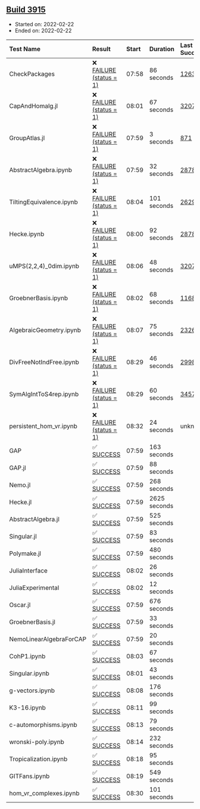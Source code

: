 ## [Build 3915](https://oscarci.mathematik.uni-kl.de/job/oscar-stable/3915/)

* Started on: 2022-02-22
* Ended on: 2022-02-22

| Test Name    | Result | Start | Duration | Last Success | First Failure |
|:-------------|:-------|:------|:---------|:-------------|:--------------|
| CheckPackages | ❌ [FAILURE (status = 1)](https://oscarci.mathematik.uni-kl.de/job/oscar-stable/3915/artifact/logs/build-3915/CheckPackages.log) | 07:58 | 86 seconds | [1263](https://oscarci.mathematik.uni-kl.de/job/oscar-stable/1263/) | [1264](https://oscarci.mathematik.uni-kl.de/job/oscar-stable/1264/) |
| CapAndHomalg.jl | ❌ [FAILURE (status = 1)](https://oscarci.mathematik.uni-kl.de/job/oscar-stable/3915/artifact/logs/build-3915/CapAndHomalg.jl.log) | 08:01 | 67 seconds | [3207](https://oscarci.mathematik.uni-kl.de/job/oscar-stable/3207/) | [3208](https://oscarci.mathematik.uni-kl.de/job/oscar-stable/3208/) |
| GroupAtlas.jl | ❌ [FAILURE (status = 1)](https://oscarci.mathematik.uni-kl.de/job/oscar-stable/3915/artifact/logs/build-3915/GroupAtlas.jl.log) | 07:59 | 3 seconds | [871](https://oscarci.mathematik.uni-kl.de/job/oscar-stable/871/) | [872](https://oscarci.mathematik.uni-kl.de/job/oscar-stable/872/) |
| AbstractAlgebra.ipynb | ❌ [FAILURE (status = 1)](https://oscarci.mathematik.uni-kl.de/job/oscar-stable/3915/artifact/logs/build-3915/AbstractAlgebra.ipynb.log) | 07:59 | 32 seconds | [2878](https://oscarci.mathematik.uni-kl.de/job/oscar-stable/2878/) | [2879](https://oscarci.mathematik.uni-kl.de/job/oscar-stable/2879/) |
| TiltingEquivalence.ipynb | ❌ [FAILURE (status = 1)](https://oscarci.mathematik.uni-kl.de/job/oscar-stable/3915/artifact/logs/build-3915/TiltingEquivalence.ipynb.log) | 08:04 | 101 seconds | [2629](https://oscarci.mathematik.uni-kl.de/job/oscar-stable/2629/) | [2630](https://oscarci.mathematik.uni-kl.de/job/oscar-stable/2630/) |
| Hecke.ipynb | ❌ [FAILURE (status = 1)](https://oscarci.mathematik.uni-kl.de/job/oscar-stable/3915/artifact/logs/build-3915/Hecke.ipynb.log) | 08:00 | 92 seconds | [2878](https://oscarci.mathematik.uni-kl.de/job/oscar-stable/2878/) | [2879](https://oscarci.mathematik.uni-kl.de/job/oscar-stable/2879/) |
| uMPS(2,2,4)_0dim.ipynb | ❌ [FAILURE (status = 1)](https://oscarci.mathematik.uni-kl.de/job/oscar-stable/3915/artifact/logs/build-3915/uMPS-2-2-4-_0dim.ipynb.log) | 08:06 | 48 seconds | [3207](https://oscarci.mathematik.uni-kl.de/job/oscar-stable/3207/) | [3208](https://oscarci.mathematik.uni-kl.de/job/oscar-stable/3208/) |
| GroebnerBasis.ipynb | ❌ [FAILURE (status = 1)](https://oscarci.mathematik.uni-kl.de/job/oscar-stable/3915/artifact/logs/build-3915/GroebnerBasis.ipynb.log) | 08:02 | 68 seconds | [1168](https://oscarci.mathematik.uni-kl.de/job/oscar-stable/1168/) | [1169](https://oscarci.mathematik.uni-kl.de/job/oscar-stable/1169/) |
| AlgebraicGeometry.ipynb | ❌ [FAILURE (status = 1)](https://oscarci.mathematik.uni-kl.de/job/oscar-stable/3915/artifact/logs/build-3915/AlgebraicGeometry.ipynb.log) | 08:07 | 75 seconds | [2326](https://oscarci.mathematik.uni-kl.de/job/oscar-stable/2326/) | [2327](https://oscarci.mathematik.uni-kl.de/job/oscar-stable/2327/) |
| DivFreeNotIndFree.ipynb | ❌ [FAILURE (status = 1)](https://oscarci.mathematik.uni-kl.de/job/oscar-stable/3915/artifact/logs/build-3915/DivFreeNotIndFree.ipynb.log) | 08:29 | 46 seconds | [2998](https://oscarci.mathematik.uni-kl.de/job/oscar-stable/2998/) | [2999](https://oscarci.mathematik.uni-kl.de/job/oscar-stable/2999/) |
| SymAlgIntToS4rep.ipynb | ❌ [FAILURE (status = 1)](https://oscarci.mathematik.uni-kl.de/job/oscar-stable/3915/artifact/logs/build-3915/SymAlgIntToS4rep.ipynb.log) | 08:29 | 60 seconds | [3457](https://oscarci.mathematik.uni-kl.de/job/oscar-stable/3457/) | [3458](https://oscarci.mathematik.uni-kl.de/job/oscar-stable/3458/) |
| persistent_hom_vr.ipynb | ❌ [FAILURE (status = 1)](https://oscarci.mathematik.uni-kl.de/job/oscar-stable/3915/artifact/logs/build-3915/persistent_hom_vr.ipynb.log) | 08:32 | 24 seconds | unknown | unknown |
| GAP | ✅ [SUCCESS](https://oscarci.mathematik.uni-kl.de/job/oscar-stable/3915/artifact/logs/build-3915/GAP.log) | 07:59 | 163 seconds |  |  |
| GAP.jl | ✅ [SUCCESS](https://oscarci.mathematik.uni-kl.de/job/oscar-stable/3915/artifact/logs/build-3915/GAP.jl.log) | 07:59 | 88 seconds |  |  |
| Nemo.jl | ✅ [SUCCESS](https://oscarci.mathematik.uni-kl.de/job/oscar-stable/3915/artifact/logs/build-3915/Nemo.jl.log) | 07:59 | 268 seconds |  |  |
| Hecke.jl | ✅ [SUCCESS](https://oscarci.mathematik.uni-kl.de/job/oscar-stable/3915/artifact/logs/build-3915/Hecke.jl.log) | 07:59 | 2625 seconds |  |  |
| AbstractAlgebra.jl | ✅ [SUCCESS](https://oscarci.mathematik.uni-kl.de/job/oscar-stable/3915/artifact/logs/build-3915/AbstractAlgebra.jl.log) | 07:59 | 525 seconds |  |  |
| Singular.jl | ✅ [SUCCESS](https://oscarci.mathematik.uni-kl.de/job/oscar-stable/3915/artifact/logs/build-3915/Singular.jl.log) | 07:59 | 83 seconds |  |  |
| Polymake.jl | ✅ [SUCCESS](https://oscarci.mathematik.uni-kl.de/job/oscar-stable/3915/artifact/logs/build-3915/Polymake.jl.log) | 07:59 | 480 seconds |  |  |
| JuliaInterface | ✅ [SUCCESS](https://oscarci.mathematik.uni-kl.de/job/oscar-stable/3915/artifact/logs/build-3915/JuliaInterface.log) | 08:02 | 26 seconds |  |  |
| JuliaExperimental | ✅ [SUCCESS](https://oscarci.mathematik.uni-kl.de/job/oscar-stable/3915/artifact/logs/build-3915/JuliaExperimental.log) | 08:02 | 12 seconds |  |  |
| Oscar.jl | ✅ [SUCCESS](https://oscarci.mathematik.uni-kl.de/job/oscar-stable/3915/artifact/logs/build-3915/Oscar.jl.log) | 07:59 | 676 seconds |  |  |
| GroebnerBasis.jl | ✅ [SUCCESS](https://oscarci.mathematik.uni-kl.de/job/oscar-stable/3915/artifact/logs/build-3915/GroebnerBasis.jl.log) | 07:59 | 33 seconds |  |  |
| NemoLinearAlgebraForCAP | ✅ [SUCCESS](https://oscarci.mathematik.uni-kl.de/job/oscar-stable/3915/artifact/logs/build-3915/NemoLinearAlgebraForCAP.log) | 07:59 | 20 seconds |  |  |
| CohP1.ipynb | ✅ [SUCCESS](https://oscarci.mathematik.uni-kl.de/job/oscar-stable/3915/artifact/logs/build-3915/CohP1.ipynb.log) | 08:03 | 67 seconds |  |  |
| Singular.ipynb | ✅ [SUCCESS](https://oscarci.mathematik.uni-kl.de/job/oscar-stable/3915/artifact/logs/build-3915/Singular.ipynb.log) | 08:01 | 43 seconds |  |  |
| g-vectors.ipynb | ✅ [SUCCESS](https://oscarci.mathematik.uni-kl.de/job/oscar-stable/3915/artifact/logs/build-3915/g-vectors.ipynb.log) | 08:08 | 176 seconds |  |  |
| K3-16.ipynb | ✅ [SUCCESS](https://oscarci.mathematik.uni-kl.de/job/oscar-stable/3915/artifact/logs/build-3915/K3-16.ipynb.log) | 08:11 | 99 seconds |  |  |
| c-automorphisms.ipynb | ✅ [SUCCESS](https://oscarci.mathematik.uni-kl.de/job/oscar-stable/3915/artifact/logs/build-3915/c-automorphisms.ipynb.log) | 08:13 | 79 seconds |  |  |
| wronski-poly.ipynb | ✅ [SUCCESS](https://oscarci.mathematik.uni-kl.de/job/oscar-stable/3915/artifact/logs/build-3915/wronski-poly.ipynb.log) | 08:14 | 232 seconds |  |  |
| Tropicalization.ipynb | ✅ [SUCCESS](https://oscarci.mathematik.uni-kl.de/job/oscar-stable/3915/artifact/logs/build-3915/Tropicalization.ipynb.log) | 08:18 | 95 seconds |  |  |
| GITFans.ipynb | ✅ [SUCCESS](https://oscarci.mathematik.uni-kl.de/job/oscar-stable/3915/artifact/logs/build-3915/GITFans.ipynb.log) | 08:19 | 549 seconds |  |  |
| hom_vr_complexes.ipynb | ✅ [SUCCESS](https://oscarci.mathematik.uni-kl.de/job/oscar-stable/3915/artifact/logs/build-3915/hom_vr_complexes.ipynb.log) | 08:30 | 101 seconds |  |  |
